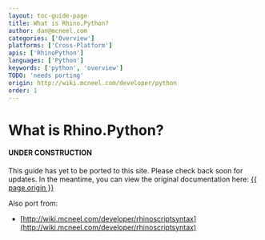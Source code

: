 ```yaml
---
layout: toc-guide-page
title: What is Rhino.Python?
author: dan@mcneel.com
categories: ['Overview']
platforms: ['Cross-Platform']
apis: ['RhinoPython']
languages: ['Python']
keywords: ['python', 'overview']
TODO: 'needs porting'
origin: http://wiki.mcneel.com/developer/python
order: 1
---
```


# What is Rhino.Python?

<div class="bs-callout bs-callout-danger">
  <h4>UNDER CONSTRUCTION</h4>
  <p>This guide has yet to be ported to this site.  Please check back soon for updates.  
  In the meantime, you can view the original documentation here:
  <a href="{{ page.origin }}">{{ page.origin }}</a></p>
</div>

Also port from:

- [http://wiki.mcneel.com/developer/rhinoscriptsyntax](http://wiki.mcneel.com/developer/rhinoscriptsyntax)
